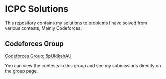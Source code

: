 # ICPC Solutions

This repository contains my solutions to problems I have solved from various contests, Mainly Codeforces.
## Codeforces Group
[Codeforces Group: 5pUldkahAU](https://codeforces.com/group/5pUldkahAU/contests)

You can view the contests in this group and see my submissions directly on the group page.


